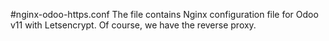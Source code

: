 #nginx-odoo-https.conf
The file contains Nginx configuration file for Odoo v11 with Letsencrypt. Of course, we have the reverse proxy.
